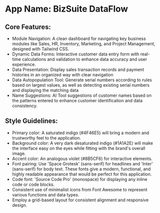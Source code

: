 # **App Name**: BizSuite DataFlow

## Core Features:

- Module Navigation: A clean dashboard for navigating key business modules like Sales, HR, Inventory, Marketing, and Project Management, designed with Tailwind CSS.
- Dynamic Data Forms: Interactive customer data entry form with real-time calculations and validation to enhance data accuracy and user experience.
- Data Presentation: Display sales transaction records and payment histories in an organized way with clear navigation
- Data Autopopulation Tool: Generate serial numbers according to rules based on largest values, as well as detecting existing serial numbers and displaying the matching data
- Name Suggestions: AI Tool suggestions of customer names based on the patterns entered to enhance customer identification and data consistency.

## Style Guidelines:

- Primary color: A saturated indigo (#4F46E5) will bring a modern and trustworthy feel to the application.
- Background color: A very dark desaturated indigo (#1A1A2E) will make the interface easy on the eyes while fitting with the brand's overall image.
- Accent color: An analogous violet (#8B5CF6) for interactive elements.
- Font pairing: Use 'Space Grotesk' (sans-serif) for headlines and 'Inter' (sans-serif) for body text. These fonts give a modern, functional, and highly readable appearance that would be perfect for this application.
- Code font: 'Source Code Pro' (monospace) for displaying any inline code or code blocks.
- Consistent use of minimalist icons from Font Awesome to represent various functions and data types.
- Employ a grid-based layout for consistent alignment and responsive design.